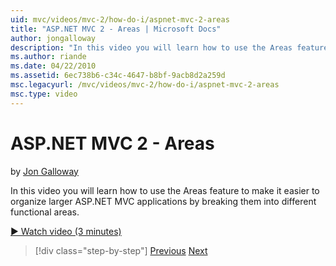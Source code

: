 ```yaml
---
uid: mvc/videos/mvc-2/how-do-i/aspnet-mvc-2-areas
title: "ASP.NET MVC 2 - Areas | Microsoft Docs"
author: jongalloway
description: "In this video you will learn how to use the Areas feature to make it easier to organize larger ASP.NET MVC applications by breaking them into different funct..."
ms.author: riande
ms.date: 04/22/2010
ms.assetid: 6ec738b6-c34c-4647-b8bf-9acb8d2a259d
msc.legacyurl: /mvc/videos/mvc-2/how-do-i/aspnet-mvc-2-areas
msc.type: video
---
```

# ASP.NET MVC 2 - Areas

by [Jon Galloway](https://github.com/jongalloway)

In this video you will learn how to use the Areas feature to make it easier to organize larger ASP.NET MVC applications by breaking them into different functional areas.

[&#9654; Watch video (3 minutes)](https://channel9.msdn.com/Blogs/ASP-NET-Site-Videos/aspnet-mvc-2-areas)

> [!div class="step-by-step"]
> [Previous](mvc2-template-customization.md)
> [Next](aspnet-mvc-2-render-action.md)
